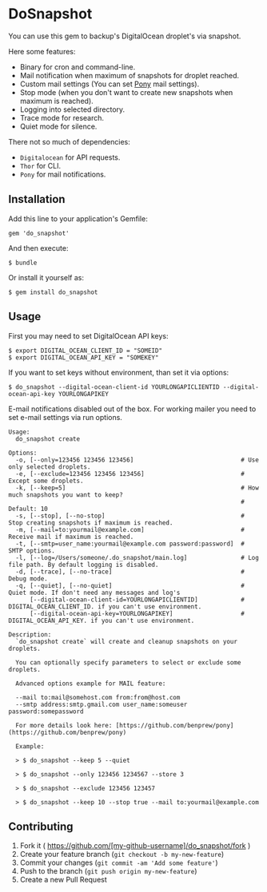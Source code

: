 # DoSnapshot

You can use this gem to backup's DigitalOcean droplet's via snapshot.

Here some features:

- Binary for cron and command-line.
- Mail notification when maximum of snapshots for droplet reached.
- Custom mail settings (You can set [Pony](https://github.com/benprew/pony) mail settings).
- Stop mode (when you don't want to create new snapshots when maximum is reached).
- Logging into selected directory.
- Trace mode for research.
- Quiet mode for silence.

There not so much of dependencies:

- `Digitalocean` for API requests.
- `Thor` for CLI.
- `Pony` for mail notifications.

## Installation

Add this line to your application's Gemfile:

    gem 'do_snapshot'

And then execute:

    $ bundle

Or install it yourself as:

    $ gem install do_snapshot

## Usage

First you may need to set DigitalOcean API keys:
 

    $ export DIGITAL_OCEAN_CLIENT_ID = "SOMEID"
    $ export DIGITAL_OCEAN_API_KEY = "SOMEKEY"

 
If you want to set keys without environment, than set it via options:

    $ do_snapshot --digital-ocean-client-id YOURLONGAPICLIENTID --digital-ocean-api-key YOURLONGAPIKEY

E-mail notifications disabled out of the box. 
For working mailer you need to set e-mail settings via run options.

```shell
Usage:
  do_snapshot create

Options:
  -o, [--only=123456 123456 123456]                              # Use only selected droplets.
  -e, [--exclude=123456 123456 123456]                           # Except some droplets.
  -k, [--keep=5]                                                 # How much snapshots you want to keep?
                                                                 # Default: 10
  -s, [--stop], [--no-stop]                                      # Stop creating snapshots if maximum is reached.
  -m, [--mail=to:yourmail@example.com]                           # Receive mail if maximum is reached.
  -t, [--smtp=user_name:yourmail@example.com password:password]  # SMTP options.
  -l, [--log=/Users/someone/.do_snapshot/main.log]               # Log file path. By default logging is disabled.
  -d, [--trace], [--no-trace]                                    # Debug mode.
  -q, [--quiet], [--no-quiet]                                    # Quiet mode. If don't need any messages and log's
      [--digital-ocean-client-id=YOURLONGAPICLIENTID]            # DIGITAL_OCEAN_CLIENT_ID. if you can't use environment.
      [--digital-ocean-api-key=YOURLONGAPIKEY]                   # DIGITAL_OCEAN_API_KEY. if you can't use environment.

Description:
  `do_snapshot create` will create and cleanup snapshots on your droplets.

  You can optionally specify parameters to select or exclude some droplets.

  Advanced options example for MAIL feature:

  --mail to:mail@somehost.com from:from@host.com 
  --smtp address:smtp.gmail.com user_name:someuser password:somepassword

  For more details look here: [https://github.com/benprew/pony](https://github.com/benprew/pony)

  Example:

  > $ do_snapshot --keep 5 --quiet

  > $ do_snapshot --only 123456 1234567 --store 3

  > $ do_snapshot --exclude 123456 123457

  > $ do_snapshot --keep 10 --stop true --mail to:yourmail@example.com
```

## Contributing

1. Fork it ( https://github.com/[my-github-username]/do_snapshot/fork )
2. Create your feature branch (`git checkout -b my-new-feature`)
3. Commit your changes (`git commit -am 'Add some feature'`)
4. Push to the branch (`git push origin my-new-feature`)
5. Create a new Pull Request
